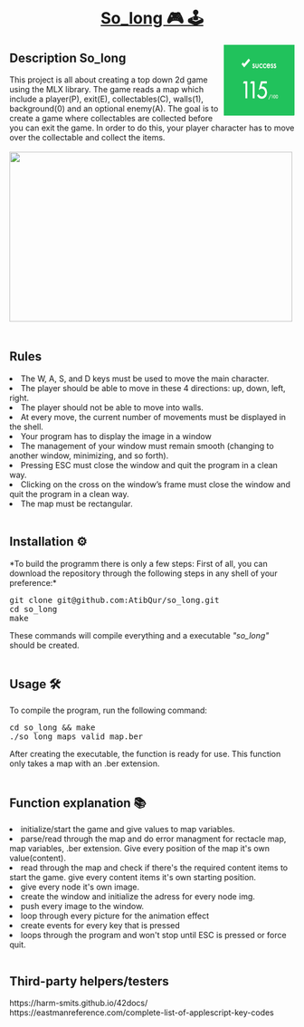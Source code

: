 # <h1 align="center"><a href="https://github.com/AtibQur/push_swap/blob/main/so_long_en.pdf" target="_blank">So_long 🎮  🕹️</a></h1>
<p><img align="right" src="./src/img/PNG_pictures/score.png" alt="Score" width="125" height="125"></p>
<h2>Description So_long</h2>
This project is all about creating a top down 2d game using the MLX library. The game reads a map which include a player(P), exit(E), collectables(C), walls(1), background(0) and an optional enemy(A). The goal is to create a game where collectables are collected before you can exit the game. In order to do this, your player character has to move over the collectable and collect the items.
<br><br>
<img src="./src/gif/so_long.gif" width="500" height="300" />
<br><br>
<h2>Rules</h2>
<li>The W, A, S, and D keys must be used to move the main character.</li> 
<li>The player should be able to move in these 4 directions: up, down, left, right.</li>
<li>The player should not be able to move into walls.</li>
<li>At every move, the current number of movements must be displayed in the shell.</li>
<li>Your program has to display the image in a window</li>
<li>The management of your window must remain smooth (changing to another window, minimizing, and so forth).</li>
<li>Pressing ESC must close the window and quit the program in a clean way.</li>
<li>Clicking on the cross on the window’s frame must close the window and quit the program in a clean way. </li>
<li>The map must be rectangular.</li>
<br>
<h2>Installation ⚙️</h2>
*To build the programm there is only a few steps: First of all, you can download the repository through the following steps in any shell of your preference:*
<br>
<pre>
git clone git@github.com:AtibQur/so_long.git
cd so_long
make
</pre>
These commands will compile everything and a executable <em>"so_long"</em> should be created. 
<br><br>
<h2>Usage 🛠️</h2>

<p>To compile the program, run the following command:</p>
<pre>
cd so_long && make
./so_long maps_valid_map.ber
</pre>
After creating the executable, the function is ready for use. This function only takes a map with an .ber extension.
<br></br>
<h2>Function explanation 📚</h2>
<table>
<li>initialize/start the game and give values to map variables.</li>
<li>parse/read through the map and do error managment for rectacle map, map variables, .ber extension. Give every position of the map it's own value(content).</li>
<li>read through the map and check if there's the required content items to start the game. give every content items it's own starting position. </li>
<li>give every node it's own image.</li>
<li>create the window and initialize the adress for every node img.</li>
<li>push every image to the window.</li>
<li>loop through every picture for the animation effect</li>
<li>create events for every key that is pressed</li>
<li>loops through the program and won't stop until ESC is pressed or force quit.</li>
</table>
<h2>Third-party helpers/testers</h2>
https://harm-smits.github.io/42docs/
<br>
https://eastmanreference.com/complete-list-of-applescript-key-codes